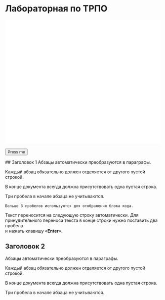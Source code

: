 # Лабораторная по ТРПО
<div style="width: 100%;">
    <img src="hello.svg" width="800" height="400">
</div>

<p>
    <button name="button">Press me</button>
</p>
## Заголовок 1
Абзацы автоматически преобразуются в параграфы.

Каждый абзац обязательно должен отделяется от другого пустой строкой.

В конце документа всегда должна присутствовать одна пустая строка.

Три пробела в начале абзаца не учитываются.

    Больше 3 пробелов используются для отображения блока кода.

Текст переносится на следующую строку автоматически. Для принудительного переноса текста в конце строки нужно поставить два пробела  
и нажать клавишу «**Enter**».
## Заголовок 2
Абзацы автоматически преобразуются в параграфы.

Каждый абзац обязательно должен отделяется от другого пустой строкой.

В конце документа всегда должна присутствовать одна пустая строка.

Три пробела в начале абзаца не учитываются.

